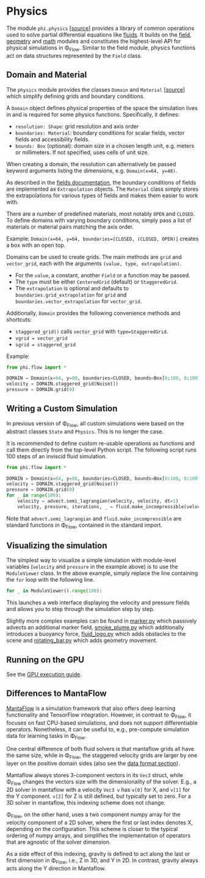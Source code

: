 # Physics

The module `phi.physics` \[[source](../phi/physics)\] provides a library of common operations used to solve partial differential equations like [fluids](Fluid_Simulation.md).
It builds on the [field](./Fields.md), [geometry](./Geometry.md) and [math](./Math.md) modules and constitutes the highest-level API for physical simulations in Φ<sub>Flow</sub>.
Similar to the field module, physics functions act on data structures represented by the `Field` class.

## Domain and Material
The `physics` module provides the classes `Domain` and `Material` \[[source](../phi/physics/_boundaries.py)\] which simplify defining grids and boundary conditions.

A `Domain` object defines physical properties of the space the simulation lives in and is required for some physics functions.
Specifically, it defines:

* `resolution: Shape`: grid resolution and axis order
* `boundaries: Material`: boundary conditions for scalar fields, vector fields and accessibility fields.
* `bounds: Box` (optional): domain size in a chosen length unit, e.g. meters or millimeters. If not specified, uses cells of unit size.

When creating a domain, the resolution can alternatively be passed keyword arguments listing the dimensions, e.g. `Domain(x=64, y=48)`.

As described in the [fields documentation](./Fields.md), the boundary conditions of fields are implemented as `Extrapolation` objects.
The `Material` class simply stores the extrapolations for various types of fields and makes them easier to work with.

There are a number of predefined materials, most notably `OPEN` and `CLOSED`.
To define domains with varying boundary conditions, simply pass a list of materials or material pairs matching the axis order.

Example:
`Domain(x=64, y=64, boundaries=[CLOSED, (CLOSED, OPEN)]` creates a box with an open top.

Domains can be used to create grids.
The main methods are `grid` and `vector_grid`, each with the arguments `(value, type, extrapolation)`.

* For the `value`, a constant, another `Field` or a function may be passed.
* The `type` must be either `CenteredGrid` (default) or `StaggeredGrid`.
* The `extrapolation` is optional and defaults to `boundaries.grid_extrapolation` for `grid` and `boundaries.vector_extrapolation` for `vector_grid`.

Additionally, `Domain` provides the following convenience methods and shortcuts:
* `staggered_grid()` calls `vector_grid` with `type=StaggeredGrid`.
* `vgrid = vector_grid`
* `sgrid = staggered_grid`

Example:
```python
from phi.flow import *

DOMAIN = Domain(x=64, y=80, boundaries=CLOSED, bounds=Box[0:100, 0:100])
velocity = DOMAIN.staggered_grid(Noise())
pressure = DOMAIN.grid(0)
```


## Writing a Custom Simulation
In previous version of Φ<sub>Flow</sub>, all custom simulations were based on the abstract classes `State` and `Physics`.
This is no longer the case.

It is recommended to define custom re-usable operations as functions and call them directly from the top-level Python script.
The following script runs 100 steps of an inviscid fluid simulation.
```python
from phi.flow import *

DOMAIN = Domain(x=64, y=80, boundaries=CLOSED, bounds=Box[0:100, 0:100])
velocity = DOMAIN.staggered_grid(Noise())
pressure = DOMAIN.grid(0)
for _ in range(100):
    velocity = advect.semi_lagrangian(velocity, velocity, dt=1)
    velocity, pressure, iterations, _ = fluid.make_incompressible(velocity, DOMAIN, pressure_guess=pressure)
```
Note that `advect.semi_lagrangian` and `fluid.make_incompressible` are standard functions in Φ<sub>Flow</sub>, contained in the standard import.


## Visualizing the simulation

The simplest way to visualize a simple simulation with module-level variables (`velocity` and `pressure` in the example above) is to use the `ModuleViewer` class.
In the above example, simply replace the line containing the `for` loop with the following line.
```python
for _ in ModuleViewer().range(100):
```
This launches a web interface displaying the velocity and pressure fields and allows you to step through the simulation step by step.

Slightly more complex examples can be found in 
[marker.py](../demos/marker.py) which passively advects an additional marker field,
[smoke_plume.py](../demos/smoke_plume.py) which additionally introduces a buoyancy force,
[fluid_logo.py](../demos/fluid_logo.py) which adds obstacles to the scene and
[rotating_bar.py](../demos/rotating_bar.py) which adds geometry movement.


## Running on the GPU

See the [GPU execution guide](GPU_Execution.md).

## Differences to MantaFlow

[MantaFlow](http://mantaflow.com/) is a simulation framework that also offers
deep learning functionality and TensorFlow integration. However, in contrast to
Φ<sub>Flow</sub>, it focuses on fast CPU-based simulations, and does not
support differentiable operators. Nonetheless, it can be useful to, e.g.,
pre-compute simulation data for learning tasks in Φ<sub>Flow</sub>.

One central difference of both fluid solvers is that mantaflow grids all have
the same size, while in Φ<sub>Flow</sub>, the staggered velocity grids are
larger by one layer on the positive domain sides 
(also see the [data format section](Scene_Format_Specification.md)).

Mantaflow always stores 3-component vectors in its `Vec3`
struct, while Φ<sub>Flow</sub> changes the vectors size with the
dimensionality of the solver. E.g., a 2D solver in mantaflow with a velocity `Vec3 v`
has `v[0]` for X, and `v[1]` for the Y component. `v[2]` for Z is still
defined, but typically set to zero. For a 3D solver in mantaflow, this indexing
scheme does not change.

Φ<sub>Flow</sub>, on the other hand, uses a two component numpy array for the
velocity component of a 2D solver, where the first or last index denotes X, depending on the configuration.
This scheme is closer to the typical ordering of numpy arrays, and simplifies the
implementation of operators that are agnostic of the solver dimension.

As a side effect of this indexing, gravity is defined to act along the last or first
dimension in Φ<sub>Flow</sub>, i.e., Z in 3D, and Y in 2D.
In contrast, gravity always acts along the Y direction in Mantaflow.
